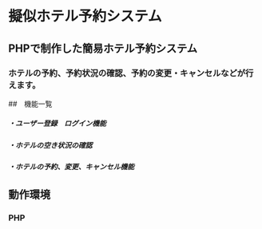 # 擬似ホテル予約システム

## PHPで制作した簡易ホテル予約システム
### ホテルの予約、予約状況の確認、予約の変更・キャンセルなどが行えます。

##　機能一覧
##### ・ユーザー登録　ログイン機能
##### ・ホテルの空き状況の確認
##### ・ホテルの予約、変更、キャンセル機能

## 動作環境
### PHP
